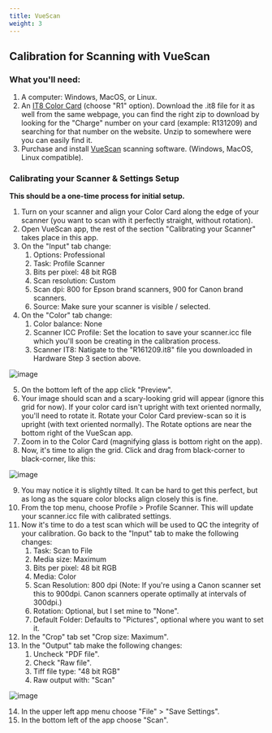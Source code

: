 ```yaml
---
title: VueScan
weight: 3
---
```


## Calibration for Scanning with VueScan

### What you'll need:
1. A computer: Windows, MacOS, or Linux.
2. An [IT8 Color Card][it8] (choose "R1" option). Download the .it8 file for it as well from the same webpage, you can find the right zip to download by looking for the "Charge" number on your card (example: R131209) and searching for that number on the website. Unzip to somewhere were you can easily find it.
3. Purchase and install [VueScan][vuescan] scanning software. (Windows, MacOS, Linux compatible).

### Calibrating your Scanner & Settings Setup
**This should be a one-time process for initial setup.**

1. Turn on your scanner and align your Color Card along the edge of your scanner (you want to scan with it perfectly straight, without rotation).
2. Open VueScan app, the rest of the section "Calibrating your Scanner" takes place in this app.
3. On the "Input" tab change:
    1. Options: Professional
    2. Task: Profile Scanner
    3. Bits per pixel: 48 bit RGB
    4. Scan resolution: Custom
    5. Scan dpi: 800 for Epson brand scanners, 900 for Canon brand scanners.
    6. Source: Make sure your scanner is visible / selected.
4. On the "Color" tab change:
    1. Color balance: None
    2. Scanner ICC Profile: Set the location to save your scanner.icc file which you'll soon be creating in the calibration process.
    3. Scanner IT8: Natigate to the "R161209.it8" file you downloaded in Hardware Step 3 section above.

![image](/img/VueScan-calibration1.png)

5. On the bottom left of the app click "Preview".
6. Your image should scan and a scary-looking grid will appear (ignore this grid for now). If your color card isn't upright with text oriented normally, you'll need to rotate it. Rotate your Color Card preview-scan so it is upright (with text oriented normally). The Rotate options are near the bottom right of the VueScan app.
7. Zoom in to the Color Card (magnifying glass is bottom right on the app).
8. Now, it's time to align the grid. Click and drag from black-corner to black-corner, like this:

![image](/img/VueScan-calibration2.png)

9. You may notice it is slightly tilted. It can be hard to get this perfect, but as long as the square color blocks align closely this is fine.
10. From the top menu, choose Profile > Profile Scanner. This will update your scanner.icc file with calibrated settings.
11. Now it's time to do a test scan which will be used to QC the integrity of your calibration. Go back to the "Input" tab to make the following changes:
    1. Task: Scan to File
    2. Media size: Maximum
    3. Bits per pixel: 48 bit RGB
    4. Media: Color
    5. Scan Resolution: 800 dpi (Note: If you're using a Canon scanner set this to 900dpi. Canon scanners operate optimally at intervals of 300dpi.)
    6. Rotation: Optional, but I set mine to "None".
    7. Default Folder: Defaults to "Pictures", optional where you want to set it.
12. In the "Crop" tab set "Crop size: Maximum".
13. In the "Output" tab make the following changes:
    1. Uncheck "PDF file".
    2. Check "Raw file".
    3. Tiff file type: "48 bit RGB"
    4. Raw output with: "Scan"

![image](/img/VueScan-calibration3.png)

14. In the upper left app menu choose "File" > "Save Settings".
15. In the bottom left of the app choose "Scan".

[it8]: http://www.targets.coloraid.de/
[vuescan]: https://www.hamrick.com/